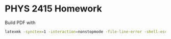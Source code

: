 # PHYS 2415 Homework

Build PDF with

```bash
latexmk -synctex=1 -interaction=nonstopmode -file-line-error -shell-escape -pdf -outdir=. homework.tex
```
